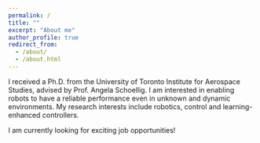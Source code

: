 ```yaml
---
permalink: /
title: ""
excerpt: "About me"
author_profile: true
redirect_from: 
  - /about/
  - /about.html
---
```


I received a Ph.D. from the University of Toronto Institute for Aerospace Studies, advised by Prof. Angela Schoellig. I am interested in enabling robots to have a reliable performance even in unknown and dynamic environments. My research interests include robotics, control and learning-enhanced controllers. 

I am currently looking for exciting job opportunities!
